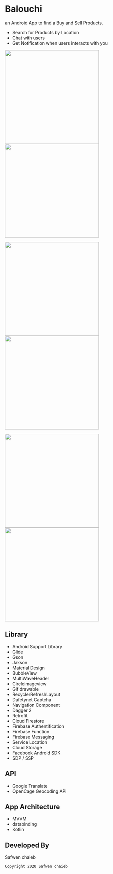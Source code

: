 # Balouchi

an Android App to find a Buy and Sell Products.

- Search for Products by Location
- Chat with users
- Get Notification when users interacts with you

<img src="https://github.com/safwen005/Balouchi/blob/master/login.png" width="300"> <img src="https://github.com/safwen005/Balouchi/blob/master/Screenshot_20201102-073522.png" width="300">

<img src="https://github.com/safwen005/Balouchi/blob/master/Screenshot_20201102-074031.png" width="300"> <img src="https://github.com/safwen005/Balouchi/blob/master/Screenshot_20201102-074308.png" width="300">


<img src="https://github.com/safwen005/Balouchi/blob/master/Screenshot_20201102-074539.png" width="300"> <img src="https://github.com/safwen005/Balouchi/blob/master/Screenshot_20201102-074329.png" width="300">

## Library

- Android Support Library
- Glide
- Gson
- Jakson
- Material Design
- BubbleView
- MultiWaveHeader
- Circleimageview
- Gif drawable
- RecyclerRefreshLayout
- Dafetynet Captcha
- Navigation Component
- Dagger 2
- Retrofit
- Cloud Firestore
- Firebase Authentification
- Firebase Function
- Firebase Messaging
- Service Location
- Cloud Storage
- Facebook Android SDK
- SDP / SSP

## API

- Google Translate
- OpenCage Geocoding API

## App Architecture

- MVVM
- databinding
- Kotlin

## Developed By

Safwen chaieb
```bash
Copyright 2020 Safwen chaieb
